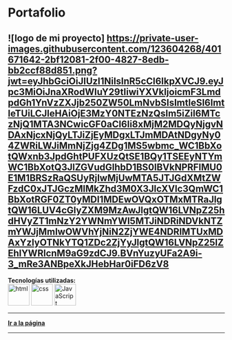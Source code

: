 # Portafolio

![logo de mi proyecto] https://private-user-images.githubusercontent.com/123604268/401671642-2bf12081-2f00-4827-8edb-bb2ccf88d851.png?jwt=eyJhbGciOiJIUzI1NiIsInR5cCI6IkpXVCJ9.eyJpc3MiOiJnaXRodWIuY29tIiwiYXVkIjoicmF3LmdpdGh1YnVzZXJjb250ZW50LmNvbSIsImtleSI6ImtleTUiLCJleHAiOjE3MzY0NTEzNzQsIm5iZiI6MTczNjQ1MTA3NCwicGF0aCI6Ii8xMjM2MDQyNjgvNDAxNjcxNjQyLTJiZjEyMDgxLTJmMDAtNDgyNy04ZWRiLWJiMmNjZjg4ZDg1MS5wbmc_WC1BbXotQWxnb3JpdGhtPUFXUzQtSE1BQy1TSEEyNTYmWC1BbXotQ3JlZGVudGlhbD1BS0lBVkNPRFlMU0E1M1BRSzRaQSUyRjIwMjUwMTA5JTJGdXMtZWFzdC0xJTJGczMlMkZhd3M0X3JlcXVlc3QmWC1BbXotRGF0ZT0yMDI1MDEwOVQxOTMxMTRaJlgtQW16LUV4cGlyZXM9MzAwJlgtQW16LVNpZ25hdHVyZT1mNzY2YWNmYWI5MTJiNDRiNDVkNTZmYWJjMmIwOWVhYjNiN2ZjYWE4NDRlMTUxMDAxYzIyOTNkYTQ1ZDc2ZjYyJlgtQW16LVNpZ25lZEhlYWRlcnM9aG9zdCJ9.BVnYuzyUFa2A9i-3_mRe3ANBpeXkJHebHar0iFD6zV8
---

**Tecnologías utilizadas:**  
<img src="https://img.icons8.com/color/344/html-5--v1.png" alt="html" width="50"/>
<img src="https://img.icons8.com/color/344/css3.png" alt="css" width="50"/>
<img src="https://img.icons8.com/color/344/javascript--v1.png" alt="JavaScript" width="50"/>

---

[**Ir a la página**](https://miguemj.github.io/Mi-Portafolio/)

---
